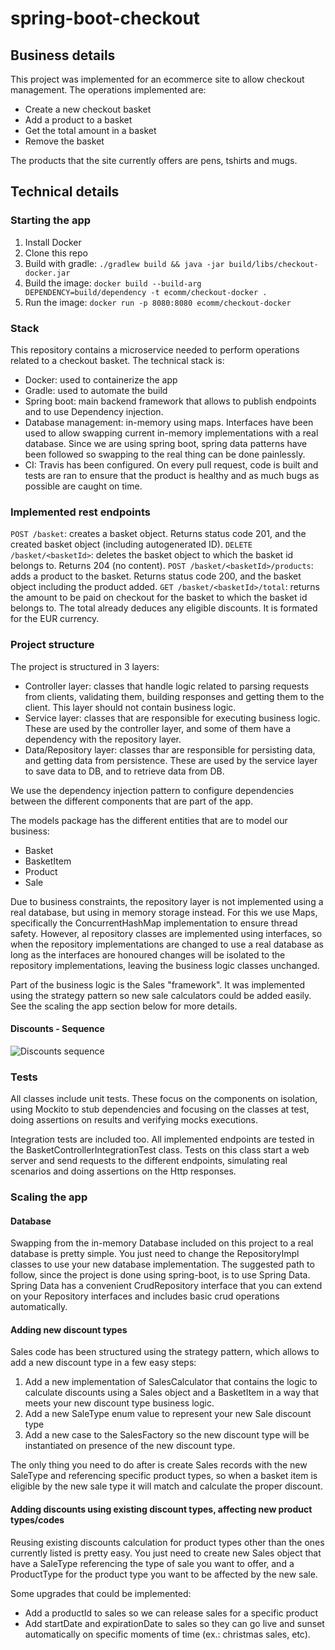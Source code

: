 # spring-boot-checkout
## Business details 
This project was implemented for an ecommerce site to allow checkout management. The operations implemented are:

* Create a new checkout basket
* Add a product to a basket
* Get the total amount in a basket
* Remove the basket

The products that the site currently offers are pens, tshirts and mugs.

## Technical details
### Starting the app
1) Install Docker
2) Clone this repo
3) Build with gradle: ```./gradlew build && java -jar build/libs/checkout-docker.jar```
4) Build the image: ```docker build --build-arg DEPENDENCY=build/dependency -t ecomm/checkout-docker .```
5) Run the image: ```docker run -p 8080:8080 ecomm/checkout-docker```

### Stack
This repository contains a microservice needed to perform operations related to a checkout basket. The technical stack is:
* Docker: used to containerize the app
* Gradle: used to automate the build
* Spring boot: main backend framework that allows to publish endpoints and to use Dependency injection.
* Database management: in-memory using maps. Interfaces have been used to allow swapping current in-memory implementations with a real database. Since we are using spring boot, spring data patterns have been followed so swapping to the real thing can be done painlessly.
* CI: Travis has been configured. On every pull request, code is built and tests are ran to ensure that the product is healthy and as much bugs as possible are caught on time.

### Implemented rest endpoints
```POST /basket```: creates a basket object. Returns status code 201, and the created basket object (including autogenerated ID).
```DELETE /basket/<basketId>```: deletes the basket object to which the basket id belongs to. Returns 204 (no content).
```POST /basket/<basketId>/products```: adds a product to the basket. Returns status code 200, and the basket object including the product added.
```GET /basket/<basketId>/total```: returns the amount to be paid on checkout for the basket to which the basket id belongs to. The total already deduces any eligible discounts. It is formated for the EUR currency.

### Project structure
The project is structured in 3 layers:
* Controller layer: classes that handle logic related to parsing requests from clients, validating them, building responses and getting them to the client. This layer should not contain business logic.
* Service layer: classes that are responsible for executing business logic. These are used by the controller layer, and some of them have a dependency with the repository layer.
* Data/Repository layer: classes thar are responsible for persisting data, and getting data from persistence. These are used by the service layer to save data to DB, and to retrieve data from DB.

We use the dependency injection pattern to configure dependencies between the different components that are part of the app.

The models package has the different entities that are to model our business:
* Basket
* BasketItem
* Product
* Sale

Due to business constraints, the repository layer is not implemented using a real database, but using in memory storage instead. For this we use Maps, specifically the ConcurrentHashMap implementation to ensure thread safety. However, al repository classes are implemented using interfaces, so when the repository implementations are changed to use a real database as long as the interfaces are honoured changes will be isolated to the repository implementations, leaving the business logic classes unchanged.

Part of the business logic is the Sales "framework". It was implemented using the strategy pattern so new sale calculators could be added easily. See the scaling the app section below for more details.

#### Discounts - Sequence

![Discounts sequence](https://user-images.githubusercontent.com/10438941/86717378-81e0a800-bff8-11ea-886b-869f92594291.png)

### Tests
All classes include unit tests. These focus on the components on isolation, using Mockito to stub dependencies and focusing on the classes at test, doing assertions on results and verifying mocks executions.

Integration tests are included too. All implemented endpoints are tested in the BasketControllerIntegrationTest class. Tests on this class start a web server and send requests to the different endpoints, simulating real scenarios and doing assertions on the Http responses.  

### Scaling the app
#### Database
Swapping from the in-memory Database included on this project to a real database is pretty simple. You just need to change the RepositoryImpl classes to use your new database implementation. The suggested path to follow, since the project is done using spring-boot, is to use Spring Data. Spring Data has a convenient CrudRepository interface that you can extend on your Repository interfaces and includes basic crud operations automatically.

#### Adding new discount types
Sales code has been structured using the strategy pattern, which allows to add a new discount type in a few easy steps:

1) Add a new implementation of SalesCalculator that contains the logic to calculate discounts using a Sales object and a BasketItem in a way that meets your new discount type business logic.
2) Add a new SaleType enum value to represent your new Sale discount type
3) Add a new case to the SalesFactory so the new discount type will be instantiated on presence of the new discount type.

The only thing you need to do after is create Sales records with the new SaleType and referencing specific product types, so when a basket item is eligible by the new sale type it will match and calculate the proper discount.

#### Adding discounts using existing discount types, affecting new product types/codes
Reusing existing discounts calculation for product types other than the ones currently listed is pretty easy. You just need to create new Sales object that have a SaleType referencing the type of sale you want to offer, and a ProductType for the product type you want to be affected by the new sale.

Some upgrades that could be implemented:
* Add a productId to sales so we can release sales for a specific product
* Add startDate and expirationDate to sales so they can go live and sunset automatically on specific moments of time (ex.: christmas sales, etc).
